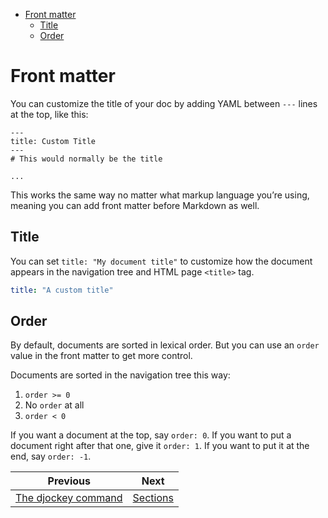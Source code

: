 <!--
  DO NOT EDIT THIS FILE DIRECTLY!
  It is generated by djockey.
-->
- [Front matter](../basics/frontmatter.md#Front-matter)
  - [Title](../basics/frontmatter.md#Title)
  - [Order](../basics/frontmatter.md#frontmatter-order)

<div id="Front-matter" class="section" id="Front-matter">

# Front matter

You can customize the title of your doc by adding YAML between `---`
lines at the top, like this:

```
---
title: Custom Title
---
# This would normally be the title

...
```

This works the same way no matter what markup language you’re using,
meaning you can add front matter before Markdown as well.

<div id="Title" class="section" id="Title">

## Title

You can set `title: "My document title"` to customize how the document
appears in the navigation tree and HTML page `<title>` tag.

``` yaml
title: "A custom title"
```

</div>

<div id="frontmatter-order" class="section" id="frontmatter-order">

## Order

By default, documents are sorted in lexical order. But you can use an
`order` value in the front matter to get more control.

Documents are sorted in the navigation tree this way:

1.  `order >= 0`
2.  No `order` at all
3.  `order < 0`

If you want a document at the top, say `order: 0`. If you want to put a
document right after that one, give it `order: 1`. If you want to put it
at the end, say `order: -1`.

</div>

</div>


| Previous | Next |
| - | - |
| [The djockey command](../basics/djockey_command.md) | [Sections](../basics/sections.md) |
